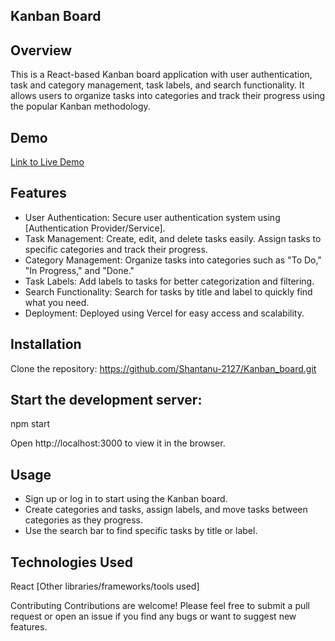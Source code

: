 ## Kanban Board

## Overview
This is a React-based Kanban board application with user authentication, task and category management, task labels, and search functionality. It allows users to organize tasks into categories and track their progress using the popular Kanban methodology.

## Demo
[Link to Live Demo](https://vercel.com/shantanu-2127s-projects/kanban-board-nugp/GSS3zNJTCqtr4H5Lm4gFaT93Wj3L)

## Features

- User Authentication: Secure user authentication system using [Authentication Provider/Service].
- Task Management: Create, edit, and delete tasks easily. Assign tasks to specific categories and track their progress.
- Category Management: Organize tasks into categories such as "To Do," "In Progress," and "Done."
- Task Labels: Add labels to tasks for better categorization and filtering.
- Search Functionality: Search for tasks by title and label to quickly find what you need.
- Deployment: Deployed using Vercel for easy access and scalability.

## Installation
Clone the repository:
https://github.com/Shantanu-2127/Kanban_board.git


## Start the development server:
npm start

Open http://localhost:3000 to view it in the browser.

## Usage
- Sign up or log in to start using the Kanban board.
- Create categories and tasks, assign labels, and move tasks between categories as they progress.
- Use the search bar to find specific tasks by title or label.

## Technologies Used
React
[Other libraries/frameworks/tools used]

Contributing
Contributions are welcome! Please feel free to submit a pull request or open an issue if you find any bugs or want to suggest new features.
